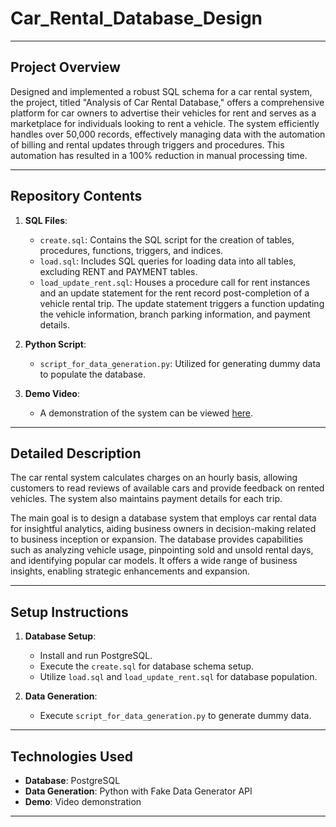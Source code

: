 # Car_Rental_Database_Design
---

## Project Overview

Designed and implemented a robust SQL schema for a car rental system, the project, titled "Analysis of Car Rental Database," offers a comprehensive platform for car owners to advertise their vehicles for rent and serves as a marketplace for individuals looking to rent a vehicle. The system efficiently handles over 50,000 records, effectively managing data with the automation of billing and rental updates through triggers and procedures. This automation has resulted in a 100% reduction in manual processing time.

---

## Repository Contents

1. **SQL Files**:
    - `create.sql`: Contains the SQL script for the creation of tables, procedures, functions, triggers, and indices.
    - `load.sql`: Includes SQL queries for loading data into all tables, excluding RENT and PAYMENT tables.
    - `load_update_rent.sql`: Houses a procedure call for rent instances and an update statement for the rent record post-completion of a vehicle rental trip. The update statement triggers a function updating the vehicle information, branch parking information, and payment details.

2. **Python Script**:
    - `script_for_data_generation.py`: Utilized for generating dummy data to populate the database.

3. **Demo Video**: 
    - A demonstration of the system can be viewed [here](link_to_demo_video).

---

## Detailed Description

The car rental system calculates charges on an hourly basis, allowing customers to read reviews of available cars and provide feedback on rented vehicles. The system also maintains payment details for each trip.

The main goal is to design a database system that employs car rental data for insightful analytics, aiding business owners in decision-making related to business inception or expansion. The database provides capabilities such as analyzing vehicle usage, pinpointing sold and unsold rental days, and identifying popular car models. It offers a wide range of business insights, enabling strategic enhancements and expansion.

---

## Setup Instructions

1. **Database Setup**:
    - Install and run PostgreSQL.
    - Execute the `create.sql` for database schema setup.
    - Utilize `load.sql` and `load_update_rent.sql` for database population.

2. **Data Generation**:
    - Execute `script_for_data_generation.py` to generate dummy data.

---

## Technologies Used

- **Database**: PostgreSQL
- **Data Generation**: Python with Fake Data Generator API
- **Demo**: Video demonstration

---
